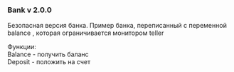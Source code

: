 ### Bank v 2.0.0

Безопасная версия банка.
Пример банка, переписанный с переменной balance , которая ограничивается монитором teller

Функции:  
Balance - получить баланс  
Deposit - положить на счет  